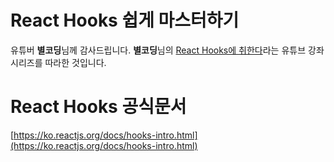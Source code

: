 # React Hooks 쉽게 마스터하기

유튜버 **별코딩**님께 감사드립니다.
**별코딩**님의 [React Hooks에 취한다](https://youtube.com/playlist?list=PLZ5oZ2KmQEYjwhSxjB_74PoU6pmFzgVMO)라는 유튜브 강좌시리즈를 따라한 것입니다.

# React Hooks 공식문서

[https://ko.reactjs.org/docs/hooks-intro.html](https://ko.reactjs.org/docs/hooks-intro.html)
